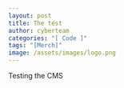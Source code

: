 ```yaml
---
layout: post
title: The test
author: cyberteam
categories: "[ Code ]"
tags: "[Merch]"
image: /assets/images/logo.png
---
```

Testing the CMS
